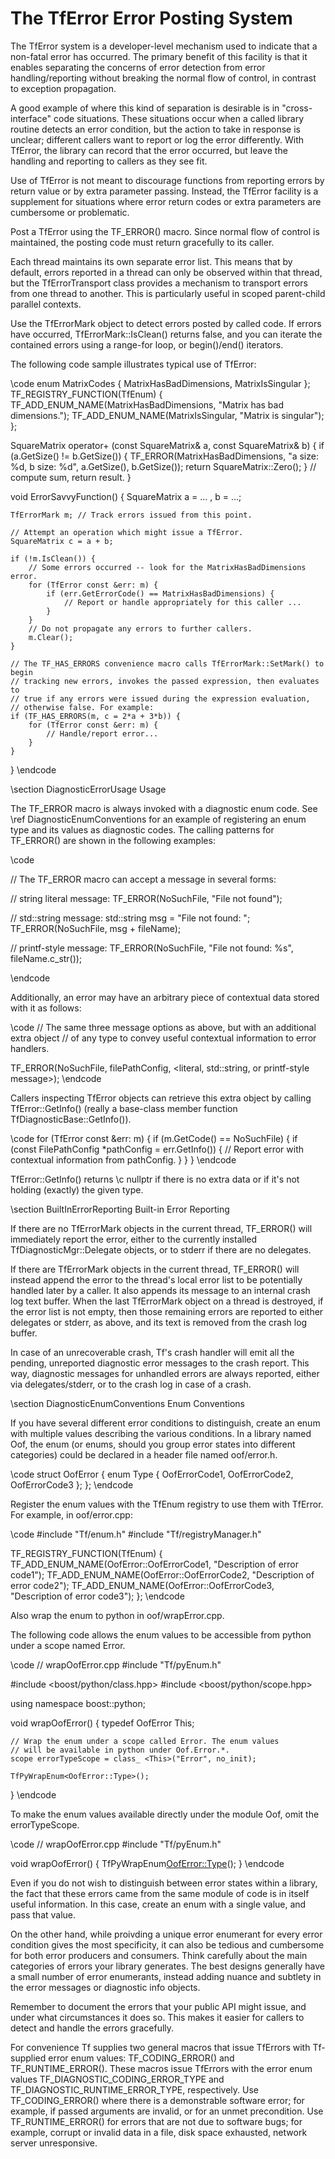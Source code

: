# The TfError Error Posting System

The TfError system is a developer-level mechanism used to indicate that a
non-fatal error has occurred.  The primary benefit of this facility is that it
enables separating the concerns of error detection from error handling/reporting
without breaking the normal flow of control, in contrast to exception
propagation.

A good example of where this kind of separation is desirable is in
"cross-interface" code situations.  These situations occur when a called library
routine detects an error condition, but the action to take in response is
unclear; different callers want to report or log the error differently.  With
TfError, the library can record that the error occurred, but leave the handling
and reporting to callers as they see fit.

Use of TfError is not meant to discourage functions from reporting errors by
return value or by extra parameter passing. Instead, the TfError facility is a
supplement for situations where error return codes or extra parameters are
cumbersome or problematic.

Post a TfError using the TF_ERROR() macro. Since normal flow of control is
maintained, the posting code must return gracefully to its caller.

Each thread maintains its own separate error list. This means that by default,
errors reported in a thread can only be observed within that thread, but the
TfErrorTransport class provides a mechanism to transport errors from one thread
to another. This is particularly useful in scoped parent-child parallel
contexts.

Use the TfErrorMark object to detect errors posted by called code. If errors
have occurred, TfErrorMark::IsClean() returns false, and you can iterate the
contained errors using a range-for loop, or begin()/end() iterators.

The following code sample illustrates typical use of TfError:

\code
enum MatrixCodes { MatrixHasBadDimensions, MatrixIsSingular };
TF_REGISTRY_FUNCTION(TfEnum) {
    TF_ADD_ENUM_NAME(MatrixHasBadDimensions, "Matrix has bad dimensions.");
    TF_ADD_ENUM_NAME(MatrixIsSingular, "Matrix is singular");
};

SquareMatrix operator+ (const SquareMatrix& a, const SquareMatrix& b) 
{
    if (a.GetSize() != b.GetSize()) {
        TF_ERROR(MatrixHasBadDimensions,
                "a size: %d, b size: %d", a.GetSize(), b.GetSize());
        return SquareMatrix::Zero();
    }
    // compute sum, return result.
}

void ErrorSavvyFunction() 
{
    SquareMatrix a = ... , b = ...;
    
    TfErrorMark m; // Track errors issued from this point.

    // Attempt an operation which might issue a TfError.
    SquareMatrix c = a + b;
    
    if (!m.IsClean()) {
        // Some errors occurred -- look for the MatrixHasBadDimensions error.
        for (TfError const &err: m) {
            if (err.GetErrorCode() == MatrixHasBadDimensions) {
                // Report or handle appropriately for this caller ...
            }
        }
        // Do not propagate any errors to further callers.
        m.Clear();
    }

    // The TF_HAS_ERRORS convenience macro calls TfErrorMark::SetMark() to begin
    // tracking new errors, invokes the passed expression, then evaluates to
    // true if any errors were issued during the expression evaluation,
    // otherwise false. For example:
    if (TF_HAS_ERRORS(m, c = 2*a + 3*b)) {
        for (TfError const &err: m) {
            // Handle/report error...
        }
    }
}
\endcode

\section DiagnosticErrorUsage Usage

The TF_ERROR macro is always invoked with a diagnostic enum code. See \ref
DiagnosticEnumConventions for an example of registering an enum type and its
values as diagnostic codes. The calling patterns for TF_ERROR() are shown in the
following examples:

\code

// The TF_ERROR macro can accept a message in several forms:

// string literal message:
TF_ERROR(NoSuchFile, "File not found");

// std::string message:
std::string msg = "File not found: ";
TF_ERROR(NoSuchFile, msg + fileName);

// printf-style message:
TF_ERROR(NoSuchFile, "File not found: %s", fileName.c_str());

\endcode

Additionally, an error may have an arbitrary piece of contextual data stored
with it as follows:

\code
// The same three message options as above, but with an additional extra object
// of any type to convey useful contextual information to error handlers.

TF_ERROR(NoSuchFile, filePathConfig,
         <literal, std::string, or printf-style message>);
\endcode

Callers inspecting TfError objects can retrieve this extra object by calling
TfError::GetInfo() (really a base-class member function
TfDiagnosticBase::GetInfo()).

\code
for (TfError const &err: m) {
    if (m.GetCode() == NoSuchFile) {
        if (const FilePathConfig *pathConfig = err.GetInfo<FilePathConfig>()) {
            // Report error with contextual information from pathConfig.
        }
    }
}
\endcode

TfError::GetInfo() returns \c nullptr if there is no extra data or if it's not
holding (exactly) the given type.

\section BuiltInErrorReporting Built-in Error Reporting

If there are no TfErrorMark objects in the current thread, TF_ERROR() will
immediately report the error, either to the currently installed
TfDiagnosticMgr::Delegate objects, or to stderr if there are no delegates.

If there are TfErrorMark objects in the current thread, TF_ERROR() will instead
append the error to the thread's local error list to be potentially handled
later by a caller. It also appends its message to an internal crash log text
buffer. When the last TfErrorMark object on a thread is destroyed, if the error
list is not empty, then those remaining errors are reported to either delegates
or stderr, as above, and its text is removed from the crash log buffer.

In case of an unrecoverable crash, Tf's crash handler will emit all the pending,
unreported diagnostic error messages to the crash report. This way, diagnostic
messages for unhandled errors are always reported, either via delegates/stderr,
or to the crash log in case of a crash.

\section DiagnosticEnumConventions Enum Conventions

If you have several different error conditions to distinguish, create an enum
with multiple values describing the various conditions.  In a library named Oof,
the enum (or enums, should you group error states into different categories)
could be declared in a header file named oof/error.h.

\code
struct OofError {
    enum Type {
        OofErrorCode1,
        OofErrorCode2,
        OofErrorCode3
    };
};
\endcode 

Register the enum values with the TfEnum registry to use them with TfError. For
example, in oof/error.cpp:

\code
#include "Tf/enum.h"
#include "Tf/registryManager.h"

TF_REGISTRY_FUNCTION(TfEnum) {
    TF_ADD_ENUM_NAME(OofError::OofErrorCode1, "Description of error code1");
    TF_ADD_ENUM_NAME(OofError::OofErrorCode2, "Description of error code2");
    TF_ADD_ENUM_NAME(OofError::OofErrorCode3, "Description of error code3");
};
\endcode

Also wrap the enum to python in oof/wrapError.cpp. 

The following code allows the enum values to be accessible from python
under a scope named Error.

\code
// wrapOofError.cpp
#include "Tf/pyEnum.h"

#include <boost/python/class.hpp>
#include <boost/python/scope.hpp>

using namespace boost::python;

void wrapOofError() {
    typedef OofError This;

    // Wrap the enum under a scope called Error. The enum values 
    // will be available in python under Oof.Error.*.
    scope errorTypeScope = class_ <This>("Error", no_init);

    TfPyWrapEnum<OofError::Type>();
}
\endcode

To make the enum values available directly under the module Oof, omit the
errorTypeScope.

\code
// wrapOofError.cpp
#include "Tf/pyEnum.h"

void wrapOofError() {
    TfPyWrapEnum<OofError::Type>();
}
\endcode

Even if you do not wish to distinguish between error states within a library,
the fact that these errors came from the same module of code is in itself useful
information.  In this case, create an enum with a single value, and pass that
value.

On the other hand, while proivding a unique error enumerant for every error
condition gives the most specificity, it can also be tedious and cumbersome for
both error producers and consumers. Think carefully about the main categories of
errors your library generates. The best designs generally have a small number of
error enumerants, instead adding nuance and subtlety in the error messages or
diagnostic info objects.

Remember to document the errors that your public API might issue, and under what
circumstances it does so.  This makes it easier for callers to detect and
handle the errors gracefully.

For convenience Tf supplies two general macros that issue TfErrors with
Tf-supplied error enum values: TF_CODING_ERROR() and TF_RUNTIME_ERROR().  These
macros issue TfErrors with the error enum values TF_DIAGNOSTIC_CODING_ERROR_TYPE
and TF_DIAGNOSTIC_RUNTIME_ERROR_TYPE, respectively.  Use TF_CODING_ERROR() where
there is a demonstrable software error; for example, if passed arguments are
invalid, or for an unmet precondition.  Use TF_RUNTIME_ERROR() for errors that
are not due to software bugs; for example, corrupt or invalid data in a file,
disk space exhausted, network server unresponsive.
